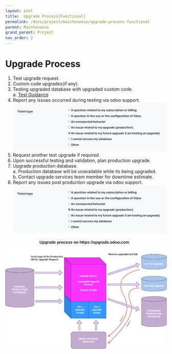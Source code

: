 ```yaml
---
layout: post
title:  Upgrade Process[Functional]
permalink: /docs/project/maintenance/upgrade-process-functional
parent: Maintenance
grand_parent: Project
nav_order: 2
---  
```

# Upgrade Process 

1. Test upgrade request.
2. Custom code upgrades(if any).
3. Testing upgraded database with upgraded custom code.  
  a. [Test Guidance](https://docs.google.com/document/d/1ypNs7JKPOsjNbKpdiKFH7Al6g6whZ9jr7f7duAQ5E1w/edit)
4. Report any issues occurred during testing via odoo support.  
  ![Test Upgrade Issue](test_upgrade_issue.png)
5. Request another test upgrade if required.
6. Upon successful testing and validation, plan production upgrade.
7. Upgrade production database.  
  a. Production database will be unavailable while its being upgraded.  
  b. Contact upgrade services team member for downtime estimate.
8. Report any issues post production upgrade via odoo support.  
  ![Post Upgrade Issue](post_upgrade_issue.png)

  
  
  ![Upgrade Process ](upgrade_process.png)  





